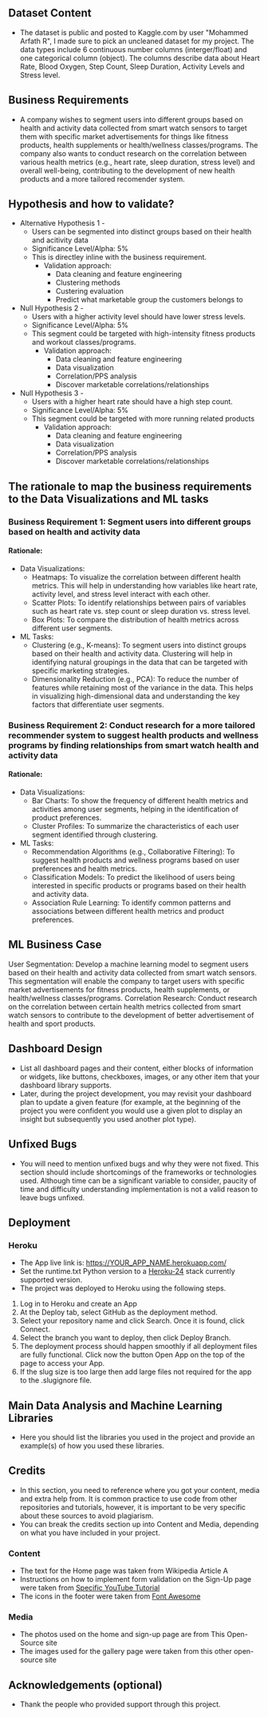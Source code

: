 
## Dataset Content
* The dataset is public and posted to Kaggle.com by user "Mohammed Arfath R", I made sure to pick an uncleaned dataset for my project. The data types include 6 continuous number columns (interger/float) and one categorical column (object). The columns describe data about Heart Rate, Blood Oxygen, Step Count, Sleep Duration, Activity Levels and Stress level.


## Business Requirements
* A company wishes to segment users into different groups based on health and activity data collected from smart watch sensors to target them with specific market advertisements for things like fitness products, health supplements or health/wellness classes/programs. The company also wants to conduct research on the correlation between various health metrics (e.g., heart rate, sleep duration, stress level) and overall well-being, contributing to the development of new health products and a more tailored recomender system.


## Hypothesis and how to validate?
* Alternative Hypothesis 1 - 
  * Users can be segmented into distinct groups based on their health and acitivity data
  * Significance Level/Alpha: 5%
  * This is directley inline with the business requirement.
    * Validation approach:
      * Data cleaning and feature engineering
      * Clustering methods
      * Custering evaluation
      * Predict what marketable group the customers belongs to
* Null Hypothesis 2 -
  * Users with a higher activity level should have lower stress levels.
  * Significance Level/Alpha: 5%
  * This segment could be targeted with high-intensity fitness products and workout classes/programs.
    * Validation approach:
      * Data cleaning and feature engineering
      * Data visualization
      * Correlation/PPS analysis
      * Discover marketable correlations/relationships
* Null Hypothesis 3 -
  * Users with a higher heart rate should have a high step count.
  * Significance Level/Alpha: 5%
  * This segment could be targeted with more running related products
    * Validation approach:
      * Data cleaning and feature engineering
      * Data visualization
      * Correlation/PPS analysis
      * Discover marketable correlations/relationships


## The rationale to map the business requirements to the Data Visualizations and ML tasks
### Business Requirement 1: Segment users into different groups based on health and activity data

#### Rationale:

* Data Visualizations:
  * Heatmaps: To visualize the correlation between different health metrics. This will help in understanding how variables like heart rate, activity level, and stress level interact with each other.
  * Scatter Plots: To identify relationships between pairs of variables such as heart rate vs. step count or sleep duration vs. stress level.
  * Box Plots: To compare the distribution of health metrics across different user segments.
* ML Tasks:
  * Clustering (e.g., K-means): To segment users into distinct groups based on their health and activity data. Clustering will help in identifying natural groupings in the data that can be targeted with specific marketing strategies.
  * Dimensionality Reduction (e.g., PCA): To reduce the number of features while retaining most of the variance in the data. This helps in visualizing high-dimensional data and understanding the key factors that differentiate user segments.


### Business Requirement 2: Conduct research for a more tailored recommender system to suggest health products and wellness programs by finding relationships from smart watch health and activity data

#### Rationale:

* Data Visualizations:
  * Bar Charts: To show the frequency of different health metrics and activities among user segments, helping in the identification of product preferences.
  * Cluster Profiles: To summarize the characteristics of each user segment identified through clustering.
* ML Tasks:
  * Recommendation Algorithms (e.g., Collaborative Filtering): To suggest health products and wellness programs based on user preferences and health metrics.
  * Classification Models: To predict the likelihood of users being interested in specific products or programs based on their health and activity data.
  * Association Rule Learning: To identify common patterns and associations between different health metrics and product preferences.


## ML Business Case
User Segmentation: Develop a machine learning model to segment users based on their health and activity data collected from smart watch sensors. This segmentation will enable the company to target users with specific market advertisements for fitness products, health supplements, or health/wellness classes/programs.
Correlation Research: Conduct research on the correlation between certain health metrics collected from smart watch sensors to contribute to the development of better advertisement of health and sport products.


## Dashboard Design
* List all dashboard pages and their content, either blocks of information or widgets, like buttons, checkboxes, images, or any other item that your dashboard library supports.
* Later, during the project development, you may revisit your dashboard plan to update a given feature (for example, at the beginning of the project you were confident you would use a given plot to display an insight but subsequently you used another plot type).



## Unfixed Bugs
* You will need to mention unfixed bugs and why they were not fixed. This section should include shortcomings of the frameworks or technologies used. Although time can be a significant variable to consider, paucity of time and difficulty understanding implementation is not a valid reason to leave bugs unfixed.

## Deployment
### Heroku

* The App live link is: https://YOUR_APP_NAME.herokuapp.com/ 
* Set the runtime.txt Python version to a [Heroku-24](https://devcenter.heroku.com/articles/python-support#supported-runtimes) stack currently supported version.
* The project was deployed to Heroku using the following steps.

1. Log in to Heroku and create an App
2. At the Deploy tab, select GitHub as the deployment method.
3. Select your repository name and click Search. Once it is found, click Connect.
4. Select the branch you want to deploy, then click Deploy Branch.
5. The deployment process should happen smoothly if all deployment files are fully functional. Click now the button Open App on the top of the page to access your App.
6. If the slug size is too large then add large files not required for the app to the .slugignore file.


## Main Data Analysis and Machine Learning Libraries
* Here you should list the libraries you used in the project and provide an example(s) of how you used these libraries.


## Credits 

* In this section, you need to reference where you got your content, media and extra help from. It is common practice to use code from other repositories and tutorials, however, it is important to be very specific about these sources to avoid plagiarism. 
* You can break the credits section up into Content and Media, depending on what you have included in your project. 

### Content 

- The text for the Home page was taken from Wikipedia Article A
- Instructions on how to implement form validation on the Sign-Up page were taken from [Specific YouTube Tutorial](https://www.youtube.com/)
- The icons in the footer were taken from [Font Awesome](https://fontawesome.com/)

### Media

- The photos used on the home and sign-up page are from This Open-Source site
- The images used for the gallery page were taken from this other open-source site



## Acknowledgements (optional)
* Thank the people who provided support through this project.

